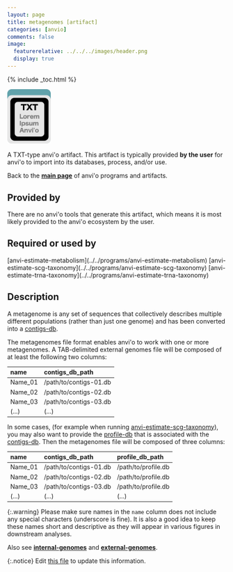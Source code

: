 ```yaml
---
layout: page
title: metagenomes [artifact]
categories: [anvio]
comments: false
image:
  featurerelative: ../../../images/header.png
  display: true
---
```



{% include _toc.html %}


<img src="../../images/icons/TXT.png" alt="TXT" style="width:100px; border:none" />

A TXT-type anvi'o artifact. This artifact is typically provided **by the user** for anvi'o to import into its databases, process, and/or use.

Back to the **[main page](../../)** of anvi'o programs and artifacts.

## Provided by


There are no anvi'o tools that generate this artifact, which means it is most likely provided to the anvi'o ecosystem by the user.


## Required or used by


<p style="text-align: left" markdown="1"><span class="artifact-r">[anvi-estimate-metabolism](../../programs/anvi-estimate-metabolism)</span> <span class="artifact-r">[anvi-estimate-scg-taxonomy](../../programs/anvi-estimate-scg-taxonomy)</span> <span class="artifact-r">[anvi-estimate-trna-taxonomy](../../programs/anvi-estimate-trna-taxonomy)</span></p>


## Description

A metagenome is any set of sequences that collectively describes multiple different populations (rather than just one genome) and has been converted into a <span class="artifact-n">[contigs-db](/help/7/artifacts/contigs-db)</span>.

The metagenomes file format enables anvi'o to work with one or more metagenomes. A TAB-delimited external genomes file will be composed of at least the following two columns:

|name|contigs_db_path|
|:--|:--|
|Name_01|/path/to/contigs-01.db|
|Name_02|/path/to/contigs-02.db|
|Name_03|/path/to/contigs-03.db|
|(...)|(...)|

In some cases, (for example when running <span class="artifact-n">[anvi-estimate-scg-taxonomy](/help/7/programs/anvi-estimate-scg-taxonomy)</span>), you may also want to provide the <span class="artifact-n">[profile-db](/help/7/artifacts/profile-db)</span> that is associated with the <span class="artifact-n">[contigs-db](/help/7/artifacts/contigs-db)</span>. Then the metagenomes file will be composed of three columns:

|name|contigs_db_path|profile_db_path|
|:--|:--|:--|
|Name_01|/path/to/contigs-01.db|/path/to/profile.db|
|Name_02|/path/to/contigs-02.db|/path/to/profile.db|
|Name_03|/path/to/contigs-03.db|/path/to/profile.db|
|(...)|(...)|(...)|

{:.warning}
Please make sure names in the `name` column does not include any special characters (underscore is fine). It is also a good idea to keep these names short and descriptive as they will appear in various figures in downstream analyses.

Also see **<span class="artifact-n">[internal-genomes](/help/7/artifacts/internal-genomes)</span>** and **<span class="artifact-n">[external-genomes](/help/7/artifacts/external-genomes)</span>**.


{:.notice}
Edit [this file](https://github.com/merenlab/anvio/tree/master/anvio/docs/artifacts/metagenomes.md) to update this information.

